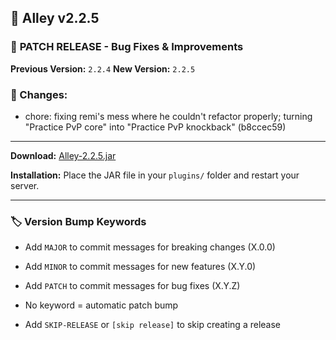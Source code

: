 ## 🎉 Alley v2.2.5

### 🔧 **PATCH RELEASE** - Bug Fixes & Improvements

**Previous Version:** `2.2.4`
**New Version:** `2.2.5`

### 📝 Changes:

- chore: fixing remi's mess where he couldn't refactor properly; turning "Practice PvP core" into "Practice PvP knockback" (b8ccec59)

---
**Download:** [Alley-2.2.5.jar](https://github.com/RevereInc/alley-practice/releases/download/v2.2.5/Alley-2.2.5.jar)

**Installation:** Place the JAR file in your `plugins/` folder and restart your server.

---
### 🏷️ Version Bump Keywords

- Add `MAJOR` to commit messages for breaking changes (X.0.0)

- Add `MINOR` to commit messages for new features (X.Y.0)

- Add `PATCH` to commit messages for bug fixes (X.Y.Z)

- No keyword = automatic patch bump

- Add `SKIP-RELEASE` or `[skip release]` to skip creating a release

